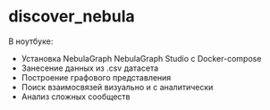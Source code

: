 # discover_nebula

В ноутбуке:
* Установка NebulaGraph NebulaGraph Studio с Docker-compose
* Занесение данных из .csv датасета
* Построение графового представления
* Поиск взаимосвязей визуально и с аналитически
* Анализ сложных сообществ
